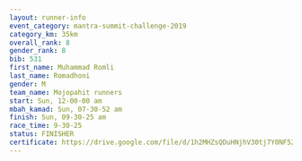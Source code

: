 ```yaml
---
layout: runner-info 
event_category: mantra-summit-challenge-2019 
category_km: 35km 
overall_rank: 8
gender_rank: 8
bib: 531
first_name: Muhammad Romli
last_name: Romadhoni
gender: M
team_name: Mojopahit runners
start: Sun, 12-00-00 am
mbah_kamad: Sun, 07-30-52 am
finish: Sun, 09-30-25 am
race_time: 9-30-25
status: FINISHER
certificate: https://drive.google.com/file/d/1h2MHZsQDuHNjhV30tj7Y0NF52MI9iaXQ/view?usp=sharing
---
```

